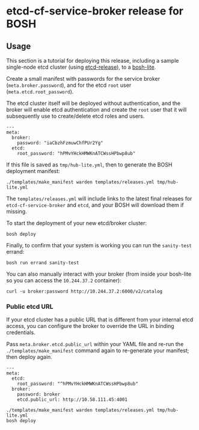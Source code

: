 # etcd-cf-service-broker release for BOSH

## Usage

This section is a tutorial for deploying this release, including a sample single-node etcd cluster (using [etcd-release](https://github.com/cloudfoundry-incubator/etcd-release)), to a [bosh-lite](https://bosh.io/docs/bosh-lite.html).

Create a small manifest with passwords for the service broker (`meta.broker.password`), and for the etcd `root` user (`meta.etcd.root_password`).

The etcd cluster itself will be deployed without authentication, and the broker will enable etcd authentication and create the `root` user that it will subsequently use to create/delete etcd roles and users.

```
---
meta:
  broker:
    password: "iaCbzhFzmuwChfPUr2Yg"
  etcd:
    root_password: "hPMvYHckHMWKnATCWssHPbwp8ub"
```

If this file is saved as `tmp/hub-lite.yml`, then to generate the BOSH deployment manifest:

```
./templates/make_manifest warden templates/releases.yml tmp/hub-lite.yml
```

The `templates/releases.yml` will include links to the latest final releases for `etcd-cf-service-broker` and `etcd`, and your BOSH will download them if missing.

To start the deployment of your new etcd/broker cluster:

```
bosh deploy
```

Finally, to confirm that your system is working you can run the `sanity-test` errand:

```
bosh run errand sanity-test
```

You can also manually interact with your broker (from inside your bosh-lite so you can access the `10.244.37.2` container):

```
curl -u broker:password http://10.244.37.2:6000/v2/catalog
```

### Public etcd URL

If your etcd cluster has a public URL that is different from your internal etcd access, you can configure the broker to override the URL in binding credentials.

Pass `meta.broker.etcd.public_url` within your YAML file and re-run the `./templates/make_manifest` command again to re-generate your manifest; then deploy again.

```
---
meta:
  etcd:
    root_password: "^hPMvYHckHMWKnATCWssHPbwp8ub"
  broker:
    password: broker
    etcd.public_url: http://10.58.111.45:4001
```

```
./templates/make_manifest warden templates/releases.yml tmp/hub-lite.yml
bosh deploy
```
